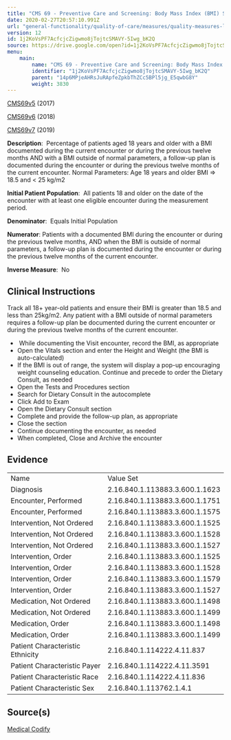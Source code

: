 ```yaml
---
title: "CMS 69 - Preventive Care and Screening: Body Mass Index (BMI) Screening and Follow-up Plan"
date: 2020-02-27T20:57:10.991Z
url: "general-functionality/quality-of-care/measures/quality-measures-list/cms-69-preventive-care-and-scre.html"
version: 12
id: 1j2KoVsPF7AcfcjcZigwmo8jTojtcSMAVY-5Iwg_bK2Q
source: https://drive.google.com/open?id=1j2KoVsPF7AcfcjcZigwmo8jTojtcSMAVY-5Iwg_bK2Q
menu:
    main:
        name: "CMS 69 - Preventive Care and Screening: Body Mass Index (BMI) Screening and Follow-up Plan"
        identifier: "1j2KoVsPF7AcfcjcZigwmo8jTojtcSMAVY-5Iwg_bK2Q"
        parent: "14p6MPjeAHRsJuRApfeZpkbThZCc5BPl5jg_E5qwbG8Y"
        weight: 3830
---
```

[CMS69v5](https://medicalcodify.com/eh/?f=layoutnouser&func&module&tabmodule&name=RXDBmain&searchterm=CMS69&showresult=CMS69v5&showresulttype=Measure) (2017)

[CMS69v6](https://medicalcodify.com/eh/?f=layoutnouser&func&module&tabmodule&name=RXDBmain&searchterm=CMS69&showresult=CMS69v6&showresulttype=Measure) (2018)

[CMS69v7](https://medicalcodify.com/eh/?f=layoutnouser&func&module&tabmodule&name=RXDBmain&searchterm=CMS69&showresult=CMS69v7&showresulttype=Measure) (2019)



**Description**:  Percentage of patients aged 18 years and older with a BMI documented during the current encounter or during the previous twelve months AND with a BMI outside of normal parameters, a follow-up plan is documented during the encounter or during the previous twelve months of the current encounter. Normal Parameters: Age 18 years and older BMI => 18.5 and < 25 kg/m2

**Initial Patient Population**:  All patients 18 and older on the date of the encounter with at least one eligible encounter during the measurement period.

**Denominator**:  Equals Initial Population

**Numerator**: Patients with a documented BMI during the encounter or during the previous twelve months, AND when the BMI is outside of normal parameters, a follow-up plan is documented during the encounter or during the previous twelve months of the current encounter.

**Inverse Measure**:  No

## Clinical Instructions

Track all 18+ year-old patients and ensure their BMI is greater than 18.5 and less than 25kg/m2. Any patient with a BMI outside of normal parameters requires a follow-up plan be documented during the current encounter or during the previous twelve months of the current encounter.

*  While documenting the Visit encounter, record the BMI, as appropriate
* Open the Vitals section and enter the Height and Weight (the BMI is auto-calculated)
* If the BMI is out of range, the system will display a pop-up encouraging weight counseling education. Continue and precede to order the Dietary Consult, as needed
* Open the Tests and Procedures section
* Search for Dietary Consult in the autocomplete
* Click Add to Exam
* Open the Dietary Consult section
* Complete and provide the follow-up plan, as appropriate
* Close the section
* Continue documenting the encounter, as needed
* When completed, Close and Archive the encounter

## Evidence

<table>
  <tr>
    <td>Name</td>
    <td>Value Set</td>
  </tr>
  <tr>
    <td>Diagnosis</td>
    <td>2.16.840.1.113883.3.600.1.1623</td>
  </tr>
  <tr>
    <td>Encounter, Performed</td>
    <td>2.16.840.1.113883.3.600.1.1751</td>
  </tr>
  <tr>
    <td>Encounter, Performed</td>
    <td>2.16.840.1.113883.3.600.1.1575</td>
  </tr>
  <tr>
    <td>Intervention, Not Ordered</td>
    <td>2.16.840.1.113883.3.600.1.1525</td>
  </tr>
  <tr>
    <td>Intervention, Not Ordered</td>
    <td>2.16.840.1.113883.3.600.1.1528</td>
  </tr>
  <tr>
    <td>Intervention, Not Ordered</td>
    <td>2.16.840.1.113883.3.600.1.1527</td>
  </tr>
  <tr>
    <td>Intervention, Order</td>
    <td>2.16.840.1.113883.3.600.1.1525</td>
  </tr>
  <tr>
    <td>Intervention, Order</td>
    <td>2.16.840.1.113883.3.600.1.1528</td>
  </tr>
  <tr>
    <td>Intervention, Order</td>
    <td>2.16.840.1.113883.3.600.1.1579</td>
  </tr>
  <tr>
    <td>Intervention, Order</td>
    <td>2.16.840.1.113883.3.600.1.1527</td>
  </tr>
  <tr>
    <td>Medication, Not Ordered</td>
    <td>2.16.840.1.113883.3.600.1.1498</td>
  </tr>
  <tr>
    <td>Medication, Not Ordered</td>
    <td>2.16.840.1.113883.3.600.1.1499</td>
  </tr>
  <tr>
    <td>Medication, Order</td>
    <td>2.16.840.1.113883.3.600.1.1498</td>
  </tr>
  <tr>
    <td>Medication, Order</td>
    <td>2.16.840.1.113883.3.600.1.1499</td>
  </tr>
  <tr>
    <td>Patient Characteristic Ethnicity</td>
    <td>2.16.840.1.114222.4.11.837</td>
  </tr>
  <tr>
    <td>Patient Characteristic Payer</td>
    <td>2.16.840.1.114222.4.11.3591</td>
  </tr>
  <tr>
    <td>Patient Characteristic Race</td>
    <td>2.16.840.1.114222.4.11.836</td>
  </tr>
  <tr>
    <td>Patient Characteristic Sex</td>
    <td>2.16.840.1.113762.1.4.1</td>
  </tr>
</table>

## Source(s)

[Medical Codify](https://medicalcodify.com/eh/?f=layoutnouser&func&name=RXDBmain&module&tabmodule&searchterm=CMS69&Submit=Search&icd9search=0&icd10search=0&icd10pcssearch=0&snomedsearch=0&loincsearch=0&labcorpsearch=0&questsearch=0&rxnormsearch=0&hcpcssearch=0&ndcsearch=0&cvxsearch=0&vissearch=0&vssearch=0&meassearch=1&pcssearch=1&fdbsearch=1&fdbnamesearch=1&fullsearch&flowsheet)


